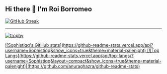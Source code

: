 ## Hi there 👋 I'm Roi Borromeo

[![GitHub Streak](http://github-readme-streak-stats.herokuapp.com?user=Sophistiqq&theme=material-palenight&mode=weekly)](https://git.io/streak-stats)


---

[![trophy](https://github-profile-trophy.vercel.app/?username=Sophistiqq&theme=onedark)](https://github.com/ryo-ma/github-profile-trophy)

<a href="https://github.com/anuraghazra/github-readme-stats">
  ![Sophistiqq's GitHub stats](https://github-readme-stats.vercel.app/api?username=Sophistiqq&show_icons=true&theme=material-palenight)
</a>
<a href="https://github.com/anuraghazra/convoychat">
[![Top Langs](https://github-readme-stats.vercel.app/api/top-langs/?username=Sophistiqq&layout=compact&show_icons=true&theme=material-palenight)](https://github.com/anuraghazra/github-readme-stats)
</a>
